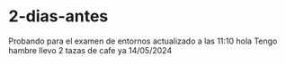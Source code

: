 # 2-dias-antes
Probando para el examen de entornos
actualizado a las 11:10
hola
Tengo hambre
llevo 2 tazas de cafe ya
14/05/2024